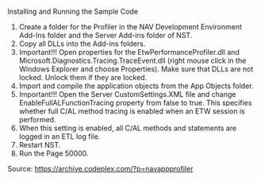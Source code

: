 Installing and Running the Sample Code

1. Create a folder for the Profiler in the NAV Development Environment Add-Ins folder and the Server Add-ins folder of NST.
2. Copy all DLLs into the Add-ins folders.
3. Important!!! Open properties for the EtwPerformanceProfiler.dll and Microsoft.Diagnostics.Tracing.TraceEvent.dll (right mouse click in the Windows Explorer and choose Properties). Make sure that DLLs are not locked. Unlock them if they are locked.
4. Import and compile the application objects from the App Objects folder.
5. Important!!! Open the Server CustomSettings.XML file and change EnableFullALFunctionTracing property from false to true. This specifies whether full C/AL method tracing is enabled when an ETW session is performed.
6. When this setting is enabled, all C/AL methods and statements are logged in an ETL log file.
7. Restart NST.
8. Run the Page 50000.

Source:
https://archive.codeplex.com/?p=navappprofiler
